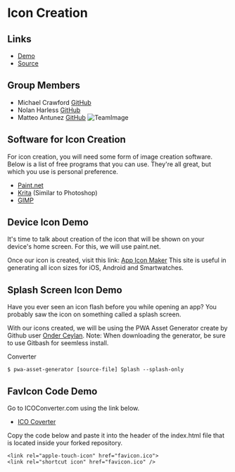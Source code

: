 # Icon Creation

## Links

- [Demo](https://michaelcrawford35.github.io/icon-creation/)
- [Source](https://github.com/michaelcrawford35/icon-creation)

## Group Members
- Michael Crawford [GitHub](https://github.com/michaelcrawford35 "Michael's GitHub")
- Nolan Harless [GitHub](https://github.com/nolanharless "Nolan's GitHub")
- Matteo Antunez [GitHub](https://github.com/matteoantunez "Matteo's GitHub")
![TeamImage](https://github.com/michaelcrawford35/icon-creation/raw/master/team3.jpg "Left to Right: Michael, Matteo, Nolan")

## Software for Icon Creation
For icon creation, you will need some form of image creation software. Below is a list of free programs that you can use. They're all great, but which you use is personal preference.
- [Paint.net](https://www.getpaint.net/download.html "Paint.net download")
- [Krita](https://krita.org/en/download/krita-desktop/ "Krita Download") (Similar to Photoshop)
- [GIMP](https://www.gimp.org/downloads/ "GIMP Download")

## Device Icon Demo
It's time to talk about creation of the icon that will be shown on your device's home screen. For this, we will use paint.net.

Once our icon is created, visit this link: [App Icon Maker](https://appiconmaker.co/)
This site is useful in generating all icon sizes for iOS, Android and Smartwatches.

## Splash Screen Icon Demo
Have you ever seen an icon flash before you while opening an app? You probably saw the icon on something called a splash screen. 

With our icons created, we will be using the PWA Asset Generator create by Github user [Onder Ceylan](https://github.com/onderceylan/pwa-asset-generator). Note: When downloading the generator, be sure to use Gitbash for seemless install.

Converter
```git
$ pwa-asset-generator [source-file] Splash --splash-only
```

## FavIcon Code Demo

Go to ICOConverter.com using the link below.
- [ICO Coverter](https://icoconvert.com/)

Copy the code below and paste it into the header of the index.html file that is located inside your forked repository.

```
<link rel="apple-touch-icon" href="favicon.ico">
<link rel="shortcut icon" href="favicon.ico" />
```